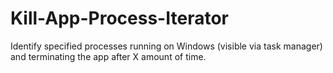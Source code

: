 # Kill-App-Process-Iterator

Identify specified processes running on Windows (visible via task manager) and terminating the app after X amount of time. 
